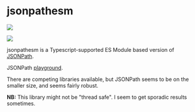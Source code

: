 # jsonpathesm

<a href="https://nodei.co/npm/JSONPathESM/"><img src="https://nodei.co/npm/JSONPathESM.png"></a>


<img src="https://badgen.net/bundlephobia/minzip/JSONPathESM">

jsonpathesm is a Typescript-supported ES Module based version of [JSONPath](https://goessner.net/articles/JsonPath/index.html#e2).

JSONPath [playground](http://jsonpath.com/).

There are competing libraries available, but JSONPath seems to be on the smaller size, and seems fairly robust.

**NB:** This library might not be "thread safe".  I seem to get sporadic results sometimes.